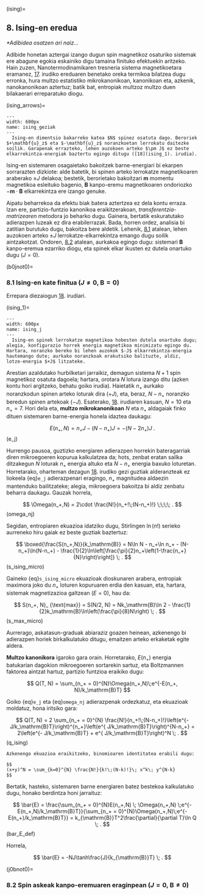 (ising)=
## **8**. Ising-en eredua

_*Adibidea osatzen ari naiz..._

Adibide honetan aztergai izango dugun spin magnetikoz osaturiko sistemak ere abagune egokia eskainiko digu tamaina finituko efektuekin aritzeko. Hain zuzen, Nanotermodinamikaren tresneria sistema magnetikoetara eramanez, [17](ising_arrows). irudiko ereduaren benetako oreka termikoa bilatzea dugu erronka, hura multzo estatistiko mikrokanonikoan, kanonikoan eta, azkenik, nanokanonikoan aztertuz; batik bat, entropiak multzoz multzo duen bilakaerari erreparatuko diogu.

(ising_arrows)=
```{figure} ising_geziak.png
---
width: 600px
name: ising_geziak
---
  Ising-en dimentsio bakarreko katea $N$ spinez osatuta dago. Beroriek $+\mathbf{u}_z$ eta $-\mathbf{u}_z$ noranzkoetan lerrokatu daitezke soilik. Garapenak errazteko, lehen auzokoen arteko $\pm J$ ez beste elkarrekintza-energiak baztertu egingo ditugu ([18](ising_1). irudia).
```

Ising-en sistemaren osagaietako bakoitzek barne-energiari bi ekarpen sorrarazten dizkiote: alde batetik, bi spinen arteko lerrokatze magnetikoaren araberako $\pm J$ delakoa; bestetik, berorietako bakoitzari $\mathbf{m}$ momentu magnetikoa esleituko bagenio, $\mathbf{B}$ kanpo-eremu magnetikoaren ondoriozko $-\mathbf{m}\cdot\mathbf{B}$ elkarrekintza ere izango genuke.

Aipatu beharrekoa da efektu biak batera aztertzea ez dela kontu erraza. Izan ere, partizio-funtzio kanonikoa eraikitzerakoan, _transferentzia-matrizearen_ metodora jo beharko dugu. Gainera, bertatik eskuratutako adierazpen luzeak ez dira erabilerrazak. Bada, horren ordez, analisia bi zatitian burutuko dugu, bakoitza bere aldetik. Lehenik, [8.1](b0jnot0) atalean, lehen auzokoen arteko $\pm J$ lerrokatze-elkarrekintza emango dugu soilik aintzakotzat. Ondoren, [8.2](j0bnot0) atalean, aurkakoa egingo dugu: sistemari $\mathbf{B}$ kanpo-eremua ezarriko diogu, eta spinek elkar ikusten ez dutela onartuko dugu ($J=0$).



(b0jnot0)=
### **8.1** Ising-en kate finitua ($J\neq 0$, $\mathbf{B}=\mathbf{0}$)

Errepara diezaiogun [18](ising_1). irudiari.

(ising_1)=
```{figure} ising_j.png
---
width: 600px
name: ising_j
---
  Ising-en spinek lerrokatze magnetikoa hobesten dutela onartuko dugu; alegia, konfigurazio horrek energia magnetikoa minimizatu egingo du. Hartara, noranzko bereko bi lehen auzokok $-J$ elkarrekintza-energia hautemango dute; aurkako noranzkoak erakutsiko balituzte, aldiz, lotze-energia $+J$ litzateke.
```

Arestian azaldutako hurbilketari jarraikiz, demagun sistema $N+1$ spin magnetikoz osatuta dagoela; hartara, orotara $N$ lotura izango ditu (azken kontu hori argitzeko, behatu goiko irudia). Haietatik $n_+$ aurkako noranzkodun spinen arteko loturak dira $(+J)$, eta, beraz, $N-n_+$ noranzko beredun spinen artekoak $(-J)$. Esaterako, [18](ising_1). irudiaren kasuan, $N=10$ eta $n_+ = 7$. Hori dela eta, __multzo mikrokanonikoan__ $N$ eta $n_+$ aldagaiak finko dituen sistemaren barne-energia honela idaztea daukagu:

$$
  E(n_+, N) = n_+ J - (N-n_+)J = -(N-2n_+)J \; .
$$ (e_j)

Hurrengo pausoa, guztizko energiaren adierazpen horrekin bateragarriak diren mikroegoeren kopurua kalkulatzea da; hots, zenbat eratan sailka ditzakegun $N$ loturak $n_+$ energia altuko eta $N-n_+$ energia baxuko loturetan. Horretarako, oharteman dezagun [18](ising_1). irudiko gezi guztiak alderanzteak ez liokeela {eq}`e_j` adierazpenari eragingo, $n_+$ magnitudea aldaezin mantenduko bailitzateke; alegia, mikroegoera bakoitza bi aldiz zenbatu beharra daukagu. Gauzak horrela,

$$
\Omega(n_+,N) = 2\cdot \frac{N!}{n_+!\;(N-n_+)!} \;\;\;\; .
$$ (omega_nj)

Segidan, entropiaren ekuazioa idatziko dugu, Stirlingen $\ln(n!)$ serieko aurreneko hiru gaiak ez beste guztiak baztertuz:

$$
\boxed{\frac{S(n_+,N)}{k_\mathrm{B}} = N\ln N - n_+\ln n_+ - (N-n_+)\ln(N-n_+) - \frac{1}{2}\ln\left[\frac{\pi}{2}n_+\left(1-\frac{n_+}{N}\right)\right]} \; .
$$ (s_ising_micro)

Gaineko {eq}`s_ising_micro` ekuazioak dioskunaren arabera, entropiak maximora joko du $n_+$ loturen kopuruaren erdia den kasuan, eta, hartara, sistemak magnetizazioa galtzean $(E = 0)$, hau da:

$$
S(n_+, N)_ {\text{max}} = S(N/2, N) = Nk_\mathrm{B}\ln 2 - \frac{1}{2}k_\mathrm{B}\ln\left(\frac{\pi}{8}N\right) \; .
$$ (s_max_micro)


Aurrerago, askatasun-graduak abiaraziz goazen heinean, azkenengo bi adierazpen horiek birkalkulatuko ditugu, emaitzen arteko erkaketak egite aldera.

__Multzo kanonikora__ igaroko gara orain. Horretarako, $E(n_+)$ energia batukarian dagokion mikroegoeren sortarekin sartuz, eta Boltzmannen faktorea aintzat hartuz, partizio funtzioa eraikiko dugu:

$$
Q(T, N) = \sum_{n_+ = 0}^{N}\Omega(n_+,N)\;e^{-E(n_+, N)/k_\mathrm{B}T}
$$

Goiko {eq}`e_j` eta {eq}`omega_nj` adierazpenak ordezkatuz, eta ekuazioak moldatuz, hona iritsiko gara:

$$
Q(T, N) = 2 \sum_{n_+ = 0}^{N} \frac{N!}{n_+!\;(N-n_+)!}\left(e^{- J/k_\mathrm{B}T}\right)^{n_+}\left(e^{ J/k_\mathrm{B}T}\right)^{N-n_+} = 2\left(e^{- J/k_\mathrm{B}T} + e^{ J/k_\mathrm{B}T}\right)^N \; .
$$ (q_ising)

```{admonition} Oharra
Azkenengo ekuazioa eraikitzeko, binomioaren identitatea erabili dugu:

$$
(x+y)^N = \sum_{k=0}^{N} \frac{N!}{k!\;(N-k)!}\; x^k\; y^{N-k}
$$
```
Bertatik, hasteko, sistemaren barne energiaren batez bestekoa kalkulatuko dugu, honako berdintza honi jarraituz:

$$
\bar{E} = \frac{\sum_{n_+ = 0}^{N}E(n_+,N) \; \Omega(n_+,N) \;e^{-E(n_+,N)/k_\mathrm{B}T}}{\sum_{n_+ = 0}^{N}\Omega(n_+,N)\;e^{-E(n_+)/k_\mathrm{B}T}} = k_{\mathrm{B}}T^2\frac{\partial}{\partial T}\ln Q \; .
$$ (bar_E_def)

Horrela,

$$
 \bar{E} = -NJ\tanh\frac{J}{k_{\mathrm{B}}T} \; .
$$


(j0bnot0)=
### **8.2** Spin askeak kanpo-eremuaren eraginpean ($J= 0$, $\mathbf{B}\neq\mathbf{0}$)
